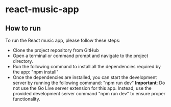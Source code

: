 # react-music-app

## How to run 

To run the React music app, please follow these steps:

- Clone the project repository from GitHub 
- Open a terminal or command prompt and navigate to the project directory.
- Run the following command to install all the dependencies required by the app:
"npm install"
- Once the dependencies are installed, you can start the development server by running the following command:
"npm run dev"
**Important**: Do not use the Go Live server extension for this app. Instead, use the provided development server command "npm run dev" to ensure proper functionality. 
